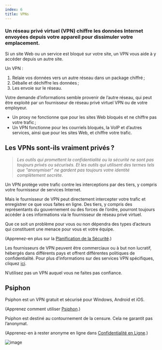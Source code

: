 ```yaml
---
index: 6
title: VPNs
---
```

### Un réseau privé virtuel (VPN) chiffre les données Internet envoyées depuis votre appareil pour dissimuler votre emplacement.

Si un site Web ou un service est bloqué sur votre site, un VPN vous aide à y accéder depuis un autre site.

Un VPN :

1.  Relaie vos données vers un autre réseau dans un package chiffré ;
2.  Déballe et déchiffre les données ;
3.  Les envoie sur le réseau.

Votre demande d’informations semble provenir de l’autre réseau, qui peut être exploité par un fournisseur de réseau privé virtuel VPN ou de votre employeur.

*   Un proxy ne fonctionne que pour les sites Web bloqués et ne chiffre pas votre trafic ;
*   Un VPN fonctionne pour les courriels bloqués, la VoIP et d’autres services, ainsi que pour les sites Web, et chiffre votre trafic.

## Les VPNs sont-ils vraiment privés ?

> *Les outils qui promettent la confidentialité ou la sécurité ne sont pas toujours privés ou sécurisés. Et les outils qui utilisent des termes tels que "anonymiser" ne gardent pas toujours votre identité complètement secrète.*

Un VPN protège votre trafic contre les interceptions par des tiers, y compris votre fournisseur de services Internet.

Mais le fournisseur de VPN peut directement intercepter votre trafic et enregistrer ce que vous faites en ligne. Des tiers, y compris des représentants du gouvernement ou des forces de l’ordre, pourront toujours accéder à ces informations via le fournisseur de réseau privé virtuel.

Que ce soit un problème pour vous ou non dépendra des types d’acteurs qui constituent une menace pour vous et votre équipe.

(Apprenez-en plus sur la [Planification de la Sécurité](umbrella://assess-your-risk/security-planning).)

Les fournisseurs de VPN peuvent être commerciaux ou à but non lucratif, hébergés dans différents pays et offrent différentes politiques de confidentialité. Pour plus d’informations sur des services VPN spécifiques, cliquez [ici](https://thatoneprivacysite.net/vpn-section/).

N’utilisez pas un VPN auquel vous ne faites pas confiance.

## Psiphon

Psiphon est un VPN gratuit et sécurisé pour Windows, Android et iOS.

(Apprenez comment utiliser [Psiphon](umbrella://tools/messagging/s_psiphon.md).)  

Psiphon est destiné au contournement de la censure. Cela ne garantit pas l’anonymat.

(Apprenez-en à rester anonyme en ligne dans [Confidentialité en Ligne](umbrella://communications/online-privacy/advanced).) 

![image](internetb4.png)